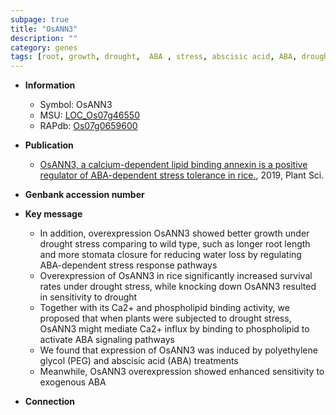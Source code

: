 ```yaml
---
subpage: true
title: "OsANN3"
description: ""
category: genes
tags: [root, growth, drought,  ABA , stress, abscisic acid, ABA, drought stress, stomata, water loss, drought stress , stress response, root length]
---
```


* **Information**  
    + Symbol: OsANN3  
    + MSU: [LOC_Os07g46550](http://rice.plantbiology.msu.edu/cgi-bin/ORF_infopage.cgi?orf=LOC_Os07g46550)  
    + RAPdb: [Os07g0659600](http://rapdb.dna.affrc.go.jp/viewer/gbrowse_details/irgsp1?name=Os07g0659600)  

* **Publication**  
    + [OsANN3, a calcium-dependent lipid binding annexin is a positive regulator of ABA-dependent stress tolerance in rice.](http://www.ncbi.nlm.nih.gov/pubmed?term=OsANN3,+a+calcium-dependent+lipid+binding+annexin+is+a+positive+regulator+of+ABA-dependent+stress+tolerance+in+rice.%5BTitle%5D), 2019, Plant Sci.

* **Genbank accession number**  

* **Key message**  
    + In addition, overexpression OsANN3 showed better growth under drought stress comparing to wild type, such as longer root length and more stomata closure for reducing water loss by regulating ABA-dependent stress response pathways
    + Overexpression of OsANN3 in rice significantly increased survival rates under drought stress, while knocking down OsANN3 resulted in sensitivity to drought
    + Together with its Ca2+ and phospholipid binding activity, we proposed that when plants were subjected to drought stress, OsANN3 might mediate Ca2+ influx by binding to phospholipid to activate ABA signaling pathways
    + We found that expression of OsANN3 was induced by polyethylene glycol (PEG) and abscisic acid (ABA) treatments
    + Meanwhile, OsANN3 overexpression showed enhanced sensitivity to exogenous ABA

* **Connection**  



